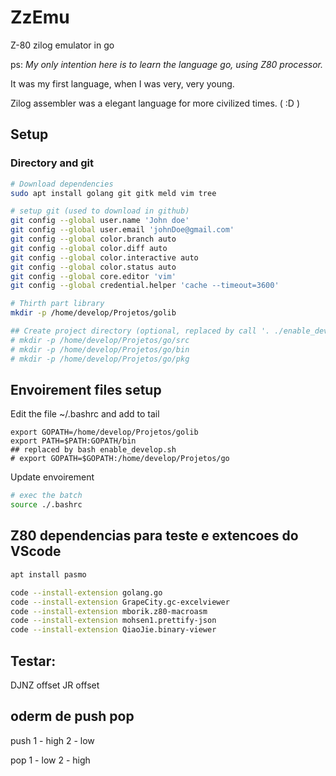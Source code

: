 # ZzEmu
Z-80 zilog emulator in go <p>
ps:
<i>My only intention here is to learn the language go, using Z80 processor.</i><p>
It was my first language, when I was very, very young.<p>
Zilog assembler was a elegant language for more civilized times. ( :D )


## Setup
### Directory and git
```bash
# Download dependencies
sudo apt install golang git gitk meld vim tree

# setup git (used to download in github)
git config --global user.name 'John doe'
git config --global user.email 'johnDoe@gmail.com'
git config --global color.branch auto
git config --global color.diff auto
git config --global color.interactive auto
git config --global color.status auto
git config --global core.editor 'vim'
git config --global credential.helper 'cache --timeout=3600'

# Thirth part library
mkdir -p /home/develop/Projetos/golib

## Create project directory (optional, replaced by call '. ./enable_develop.sh' ib shell command line)
# mkdir -p /home/develop/Projetos/go/src
# mkdir -p /home/develop/Projetos/go/bin
# mkdir -p /home/develop/Projetos/go/pkg
```

## Envoirement files setup 
Edit the file ~/.bashrc and add to tail
```file 
export GOPATH=/home/develop/Projetos/golib
export PATH=$PATH:GOPATH/bin
## replaced by bash enable_develop.sh
# export GOPATH=$GOPATH:/home/develop/Projetos/go
```

Update envoirement
```bash
# exec the batch
source ./.bashrc
```

## Z80 dependencias para teste e extencoes do VScode
```bash
apt install pasmo

code --install-extension golang.go
code --install-extension GrapeCity.gc-excelviewer
code --install-extension mborik.z80-macroasm
code --install-extension mohsen1.prettify-json
code --install-extension QiaoJie.binary-viewer
```


## Testar:
DJNZ offset
JR offset

## oderm de push pop 

push
1 - high
2 - low

pop
1 - low
2 - high
